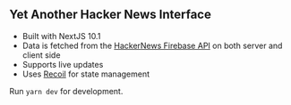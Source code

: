 

## Yet Another Hacker News Interface

* Built with NextJS 10.1
* Data is fetched from the [HackerNews Firebase API](https://github.com/HackerNews/API) on both server and client side
* Supports live updates
* Uses [Recoil](https://recoiljs.org/) for state management

Run `yarn dev` for development.